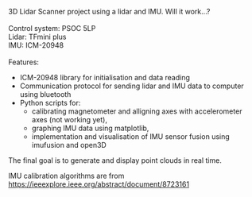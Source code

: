 3D Lidar Scanner project using a lidar and IMU. Will it work...?\
\
Control system: PSOC 5LP\
Lidar: TFmini plus\
IMU: ICM-20948\
\
Features:
- ICM-20948 library for initialisation and data reading
- Communication protocol for sending lidar and IMU data to computer using bluetooth
- Python scripts for: 
  - calibrating magnetometer and alligning axes with accelerometer axes (not working yet),
  - graphing IMU data using matplotlib,
  - implementation and visualisation of IMU sensor fusion using imufusion and open3D
 
The final goal is to generate and display point clouds in real time.

IMU calibration algorithms are from https://ieeexplore.ieee.org/abstract/document/8723161
  
  
